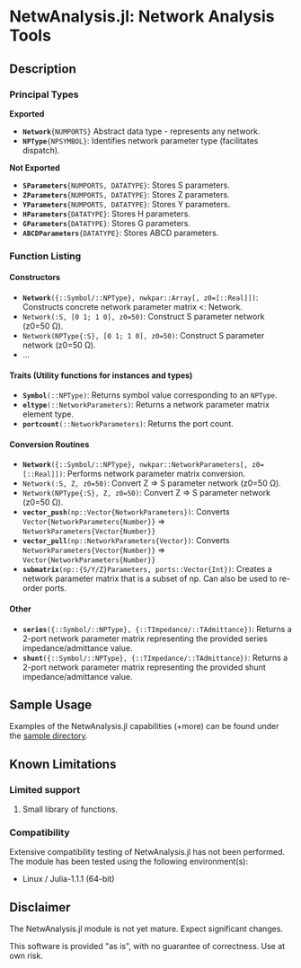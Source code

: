 # NetwAnalysis.jl: Network Analysis Tools

## Description

### Principal Types

**Exported**

 - **`Network`**`{NUMPORTS}` Abstract data type - represents any network.
 - **`NPType`**`{NPSYMBOL}`: Identifies network parameter type (facilitates dispatch).

**Not Exported**

 - **`SParameters`**`{NUMPORTS, DATATYPE}`: Stores S parameters.
 - **`ZParameters`**`{NUMPORTS, DATATYPE}`: Stores Z parameters.
 - **`YParameters`**`{NUMPORTS, DATATYPE}`: Stores Y parameters.
 - **`HParameters`**`{DATATYPE}`: Stores H parameters.
 - **`GParameters`**`{DATATYPE}`: Stores G parameters.
 - **`ABCDParameters`**`{DATATYPE}`: Stores ABCD parameters.

### Function Listing

#### Constructors

 - **`Network`**`({::Symbol/::NPType}, nwkpar::Array[, z0=[::Real]])`: Constructs concrete network parameter matrix <: Network.
  - `Network(:S, [0 1; 1 0], z0=50)`: Construct S parameter network (z0=50 &Omega;).
  - `Network(NPType{:S}, [0 1; 1 0], z0=50)`: Construct S parameter network (z0=50 &Omega;).
  - ...

#### Traits (Utility functions for instances and types)

 - **`Symbol`**`(::NPType)`: Returns symbol value corresponding to an `NPType`.
 - **`eltype`**`(::NetworkParameters)`: Returns a network parameter matrix element type.
 - **`portcount`**`(::NetworkParameters)`: Returns the port count.

#### Conversion Routines

 - **`Network`**`({::Symbol/::NPType}, nwkpar::NetworkParameters[, z0=[::Real]])`: Performs network parameter matrix conversion.
  - `Network(:S, Z, z0=50)`: Convert Z &rArr; S parameter network (z0=50 &Omega;).
  - `Network(NPType{:S}, Z, z0=50)`: Convert Z &rArr; S parameter network (z0=50 &Omega;).
 - **`vector_push`**`(np::Vector{NetworkParameters})`: Converts `Vector{NetworkParameters{Number}}` &rArr; `NetworkParameters{Vector{Number}}`
 - **`vector_pull`**`(np::NetworkParameters{Vector})`: Converts `NetworkParameters{Vector{Number}}` &rArr; `Vector{NetworkParameters{Number}}`
 - **`submatrix`**`(np::{S/Y/Z}Parameters, ports::Vector{Int})`: Creates a network parameter matrix that is a subset of np.  Can also be used to re-order ports.

#### Other
 - **`series`**`({::Symbol/::NPType}, {::TImpedance/::TAdmittance})`: Returns a 2-port network parameter matrix representing the provided series impedance/admittance value.
 - **`shunt`**`({::Symbol/::NPType}, {::TImpedance/::TAdmittance})`: Returns a 2-port network parameter matrix representing the provided shunt impedance/admittance value.

<a name="SampleUsage"></a>
## Sample Usage

Examples of the NetwAnalysis.jl capabilities (+more) can be found under the [sample directory](sample/).

## Known Limitations

### Limited support

 1. Small library of functions.

### Compatibility

Extensive compatibility testing of NetwAnalysis.jl has not been performed.  The module has been tested using the following environment(s):

 - Linux / Julia-1.1.1 (64-bit)

## Disclaimer

The NetwAnalysis.jl module is not yet mature.  Expect significant changes.

This software is provided "as is", with no guarantee of correctness.  Use at own risk.
